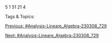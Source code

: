 5
1
51
21
4

   Tags & Topics:
   

[Previous: #Analysis-Lineare_Algebra-230308_729](Analysis-Lineare_Algebra-230308_729.md)

[Next: #Analysis-Lineare_Algebra-230308_729](Analysis-Lineare_Algebra-230308_729.md)